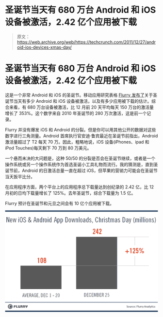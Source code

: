 # 圣诞节当天有 680 万台 Android 和 iOS 设备被激活，2.42 亿个应用被下载 

> 原文：<https://web.archive.org/web/https://techcrunch.com/2011/12/27/android-ios-devices-xmas-day/>

# 圣诞节当天有 680 万台 Android 和 iOS 设备被激活，2.42 亿个应用被下载

这是一个非常 Android 和 iOS 的圣诞节。移动应用研究表格 [Flurry 发布了](https://web.archive.org/web/20230129003434/http://blog.flurry.com/bid/79682/iOS-Android-Shatter-Records-on-Christmas-Day)关于圣诞节当天有多少 Android 和 iOS 设备被激活，以及有多少应用被下载的估计。综合来看，有 680 万台设备被激活，比 12 月前 20 天平均每天 150 万台的激活量增长了 353%。这个数字来自 2010 年圣诞节的 280 万次激活，这是前一个记录。

Flurry 并没有爆发 iOS 和 Android 的分裂。但是你可以用其他公开的数据对这些数字进行三角测量。Android 首席执行官安迪·鲁宾最近在圣诞节前指出，Android 激活量超过了 T2 每天 70 万。因此，粗略地说，iOS 设备(iPhones、ipad 和 iPod Touches)每天剩下 70 万到 80 万美元。

一个悬而未决的大问题是，这种 50/50 的分裂是否会在圣诞节继续，或者是一个操作系统或另一个操作系统作为首选圣诞小工具礼物而流行。我的猜测是，直到圣诞节前，Android 的日激活总量一直在超过 iOS，但苹果的营销力可能会在圣诞节当天扳平比分。

在应用程序方面，两个平台上的应用程序总下载量达到创纪录的 2.42 亿，比 12 月初的日均下载量增长了 125%。去年圣诞节，综合下载量为 1.5 亿。

Flurry 预计在圣诞节和元旦之间会有 10 亿个应用被下载。

![](img/fd4729a87e9529ea8b69e19314725afb.png)
